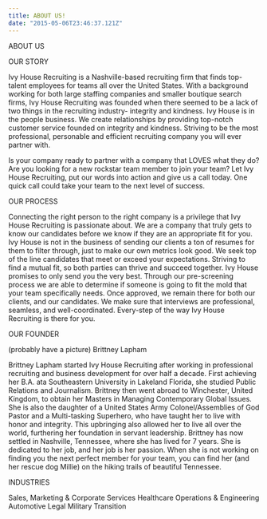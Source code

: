 ```yaml
---
title: ABOUT US!
date: "2015-05-06T23:46:37.121Z"
---
```


ABOUT US 
 
OUR STORY
 
Ivy House Recruiting is a Nashville-based recruiting firm that finds top-talent employees for teams all over the United States. With a background working for both large staffing companies and smaller boutique search firms, Ivy House Recruiting was founded when there seemed to be a lack of two things in the recruiting industry- integrity and kindness. Ivy House is in the people business. We create relationships by providing top-notch customer service founded on integrity and kindness. Striving to be the most professional, personable and efficient recruiting company you will ever partner with.
 
Is your company ready to partner with a company that LOVES what they do? Are you looking for a new rockstar team member to join your team? Let Ivy House Recruiting, put our words into action and give us a call today. One quick call could take your team to the next level of success. 
 
OUR PROCESS 	
 
Connecting the right person to the right company is a privilege that Ivy House Recruiting is passionate about. We are a company that truly gets to know our candidates before we know if they are an appropriate fit for you.  Ivy House is not in the business of sending our clients a ton of resumes for them to filter through, just to make our own metrics look good. We seek top of the line candidates that meet or exceed your expectations. Striving to find a mutual fit, so both parties can thrive and succeed together. Ivy House promises to only send you the very best. Through our pre-screening process we are able to determine if someone is going to fit the mold that your team specifically needs. Once approved, we remain there for both our clients, and our candidates. We make sure that interviews are professional, seamless, and well-coordinated. Every-step of the way Ivy House Recruiting is there for you.


OUR FOUNDER

(probably have a picture) 
Brittney Lapham 

Brittney Lapham started Ivy House Recruiting after working in professional recruiting and business development for over half a decade. First achieving her B.A. ata  Southeastern University in Lakeland Florida, she studied Public Relations and Journalism. Brittney then went abroad to Winchester, United Kingdom, to obtain her Masters in Managing Contemporary Global Issues. She is also the daughter of a United States Army Colonel/Assemblies of God Pastor and a Multi-tasking Superhero, who have taught her to live with honor and integrity. This upbringing also allowed her to live all over the world, furthering her foundation in servant leadership. Brittney has now settled in Nashville, Tennessee, where she has lived for 7 years. She is dedicated to her job, and her job is her passion. When she is not working on finding you the next perfect member for your team, you can find her (and her rescue dog Millie) on the hiking trails of beautiful Tennessee.


INDUSTRIES

Sales, Marketing & Corporate Services 
Healthcare 
Operations & Engineering
Automotive
Legal
Military Transition
